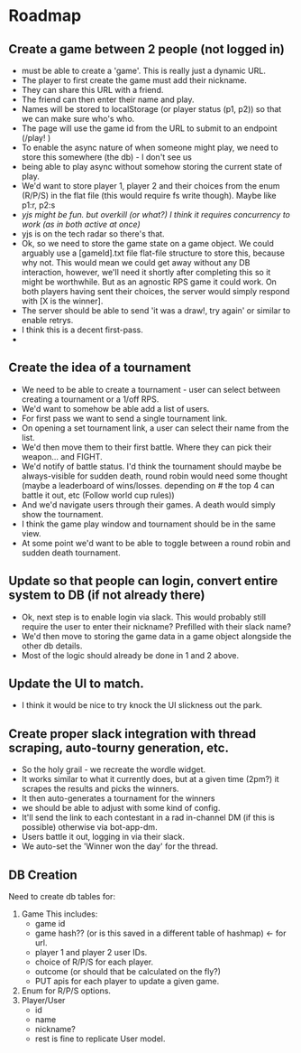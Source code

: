 # Roadmap

## Create a game between 2 people (not logged in)

- must be able to create a 'game'. This is really just a dynamic URL.
- The player to first create the game must add their nickname.
- They can share this URL with a friend.
- The friend can then enter their name and play.
- Names will be stored to localStorage (or player status (p1, p2)) so that we can make sure who's who.
- The page will use the game id from the URL to submit to an endpoint (/play! )
- To enable the async nature of when someone might play, we need to store this somewhere (the db) - I don't see us
- being able to play async without somehow storing the current state of play.
- We'd want to store player 1, player 2 and their choices from the enum (R/P/S) in the flat file (this would require fs
  write though). Maybe like p1:r, p2:s
- _yjs might be fun. but overkill (or what?) I think it requires concurrency to work (as in both active at once)_
- yjs is on the tech radar so there's that.
- Ok, so we need to store the game state on a game object. We could arguably use a [gameId].txt file flat-file
  structure to store this, because why not. This would mean we could get away without any DB interaction, however,
  we'll need it shortly after completing this so it might be worthwhile. But as an agnostic RPS game it could work.
  On both players having sent their choices, the server would simply respond with [X is the winner].
- The server should be able to send 'it was a draw!, try again' or similar to enable retrys.
- I think this is a decent first-pass.
-

## Create the idea of a tournament

- We need to be able to create a tournament - user can select between creating a tournament or a 1/off RPS.
- We'd want to somehow be able add a list of users.
- For first pass we want to send a single tournament link.
- On opening a set tournament link, a user can select their name from the list.
- We'd then move them to their first battle. Where they can pick their weapon... and FIGHT.
- We'd notify of battle status. I'd think the tournament should maybe be always-visible for sudden death, round
  robin would need some thought (maybe a leaderboard of wins/losses. depending on # the top 4 can battle it out, etc
  (Follow world cup rules))
- And we'd navigate users through their games. A death would simply show the tournament.
- I think the game play window and tournament should be in the same view.
- At some point we'd want to be able to toggle between a round robin and sudden death tournament.

## Update so that people can login, convert entire system to DB (if not already there)

- Ok, next step is to enable login via slack. This would probably still require the user to enter their nickname?
  Prefilled with their slack name?
- We'd then move to storing the game data in a game object alongside the other db details.
- Most of the logic should already be done in 1 and 2 above.

## Update the UI to match.

- I think it would be nice to try knock the UI slickness out the park.

## Create proper slack integration with thread scraping, auto-tourny generation, etc.

- So the holy grail - we recreate the wordle widget.
- It works similar to what it currently does, but at a given time (2pm?) it scrapes the results and picks the winners.
- It then auto-generates a tournament for the winners
- we should be able to adjust with some kind of config.
- It'll send the link to each contestant in a rad in-channel DM (if this is possible) otherwise via bot-app-dm.
- Users battle it out, logging in via their slack.
- We auto-set the 'Winner won the day' for the thread.

## DB Creation

Need to create db tables for:

1. Game
   This includes:
   - game id
   - game hash?? (or is this saved in a different table of hashmap) <- for url.
   - player 1 and player 2 user IDs.
   - choice of R/P/S for each player.
   - outcome (or should that be calculated on the fly?)
   - PUT apis for each player to update a given game.
2. Enum for R/P/S options.
3. Player/User
   - id
   - name
   - nickname?
   - rest is fine to replicate User model.
